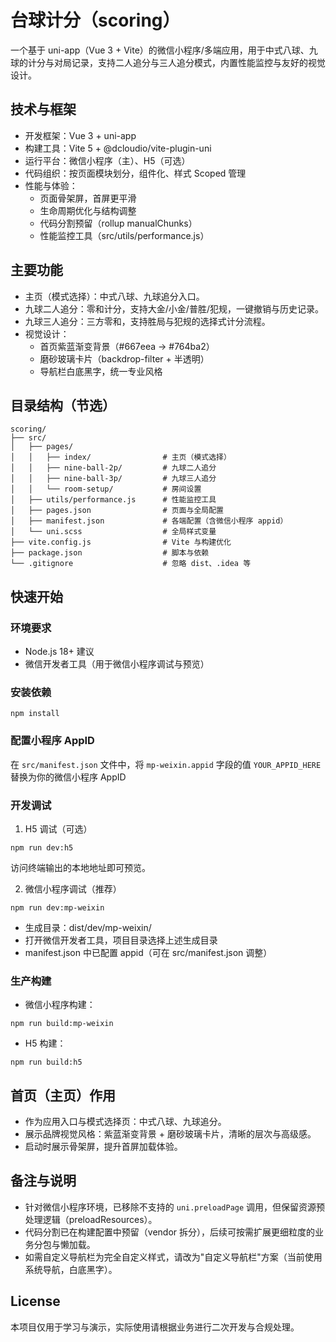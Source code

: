 # 台球计分（scoring）

一个基于 uni-app（Vue 3 + Vite）的微信小程序/多端应用，用于中式八球、九球的计分与对局记录，支持二人追分与三人追分模式，内置性能监控与友好的视觉设计。

## 技术与框架
- 开发框架：Vue 3 + uni-app
- 构建工具：Vite 5 + @dcloudio/vite-plugin-uni
- 运行平台：微信小程序（主）、H5（可选）
- 代码组织：按页面模块划分，组件化、样式 Scoped 管理
- 性能与体验：
  - 页面骨架屏，首屏更平滑
  - 生命周期优化与结构调整
  - 代码分割预留（rollup manualChunks）
  - 性能监控工具（src/utils/performance.js）

## 主要功能
- 主页（模式选择）：中式八球、九球追分入口。
- 九球二人追分：零和计分，支持大金/小金/普胜/犯规，一键撤销与历史记录。
- 九球三人追分：三方零和，支持胜局与犯规的选择式计分流程。
- 视觉设计：
  - 首页紫蓝渐变背景（#667eea → #764ba2）
  - 磨砂玻璃卡片（backdrop-filter + 半透明）
  - 导航栏白底黑字，统一专业风格

## 目录结构（节选）
```
scoring/
├── src/
│   ├── pages/
│   │   ├── index/                # 主页（模式选择）
│   │   ├── nine-ball-2p/         # 九球二人追分
│   │   ├── nine-ball-3p/         # 九球三人追分
│   │   └── room-setup/           # 房间设置
│   ├── utils/performance.js      # 性能监控工具
│   ├── pages.json                # 页面与全局配置
│   ├── manifest.json             # 各端配置（含微信小程序 appid）
│   └── uni.scss                  # 全局样式变量
├── vite.config.js                # Vite 与构建优化
├── package.json                  # 脚本与依赖
└── .gitignore                    # 忽略 dist、.idea 等
```

## 快速开始

### 环境要求
- Node.js 18+ 建议
- 微信开发者工具（用于微信小程序调试与预览）

### 安装依赖
```
npm install
```

### 配置小程序 AppID
在 `src/manifest.json` 文件中，将 `mp-weixin.appid` 字段的值 `YOUR_APPID_HERE` 替换为你的微信小程序 AppID

### 开发调试
1) H5 调试（可选）
```
npm run dev:h5
```
访问终端输出的本地地址即可预览。

2) 微信小程序调试（推荐）
```
npm run dev:mp-weixin
```
- 生成目录：dist/dev/mp-weixin/
- 打开微信开发者工具，项目目录选择上述生成目录
- manifest.json 中已配置 appid（可在 src/manifest.json 调整）

### 生产构建
- 微信小程序构建：
```
npm run build:mp-weixin
```
- H5 构建：
```
npm run build:h5
```

## 首页（主页）作用
- 作为应用入口与模式选择页：中式八球、九球追分。
- 展示品牌视觉风格：紫蓝渐变背景 + 磨砂玻璃卡片，清晰的层次与高级感。
- 启动时展示骨架屏，提升首屏加载体验。

## 备注与说明
- 针对微信小程序环境，已移除不支持的 `uni.preloadPage` 调用，但保留资源预处理逻辑（preloadResources）。
- 代码分割已在构建配置中预留（vendor 拆分），后续可按需扩展更细粒度的业务分包与懒加载。
- 如需自定义导航栏为完全自定义样式，请改为"自定义导航栏"方案（当前使用系统导航，白底黑字）。

## License
本项目仅用于学习与演示，实际使用请根据业务进行二次开发与合规处理。
